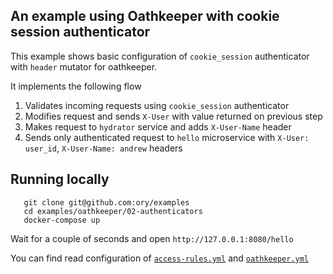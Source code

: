 ## An example using Oathkeeper with cookie session authenticator

This example shows basic configuration of `cookie_session` authenticator with `header` mutator for oathkeeper.

It implements the following flow

1. Validates incoming requests using `cookie_session` authenticator
2. Modifies request and sends `X-User` with value returned on previous step
3. Makes request to `hydrator` service and adds `X-User-Name` header
4. Sends only authenticated request to `hello` microservice with `X-User: user_id`, `X-User-Name: andrew` headers

## Running locally

```
   git clone git@github.com:ory/examples
   cd examples/oathkeeper/02-authenticators
   docker-compose up
```

Wait for a couple of seconds and open `http://127.0.0.1:8080/hello`

You can find read configuration of [`access-rules.yml`](./oathkeeper/access-rules.yml) and
[`oathkeeper.yml`](./oathkeeper/oathkeeper.yml)
